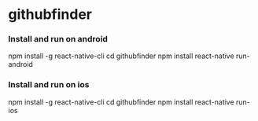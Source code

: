 # githubfinder
### Install and run on android
npm install -g react-native-cli
cd githubfinder
npm install
react-native run-android

### Install and run on ios

npm install -g react-native-cli
cd githubfinder
npm install
react-native run-ios

